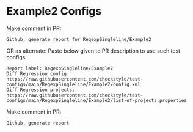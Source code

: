 # Example2 Configs
Make comment in PR:
```
Github, generate report for RegexpSingleline/Example2
```
OR as alternate:
Paste below given to PR description to use such test configs:
```
Report label: RegexpSingleline/Example2
Diff Regression config: https://raw.githubusercontent.com/checkstyle/test-configs/main/RegexpSingleline/Example2/config.xml
Diff Regression projects: https://raw.githubusercontent.com/checkstyle/test-configs/main/RegexpSingleline/Example2/list-of-projects.properties
```
Make comment in PR:
```
Github, generate report
```
